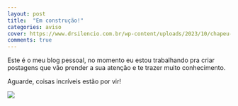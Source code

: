 ```yaml
---
layout: post
title:  "Em construção!"
categories: aviso
cover: https://www.drsilencio.com.br/wp-content/uploads/2023/10/chapeu-de-construcao-em-cima-de-varios-tijolos-1024x683.jpg
comments: true
---
```

Este é o meu blog pessoal, no momento eu estou trabalhando pra criar postagens que vão prender a sua atenção e te trazer muito conhecimento.

Aguarde, coisas incríveis estão por vir!

![](https://www.unifebe.edu.br/site/wp-content/uploads/2016/04/Construo-01.jpg)
